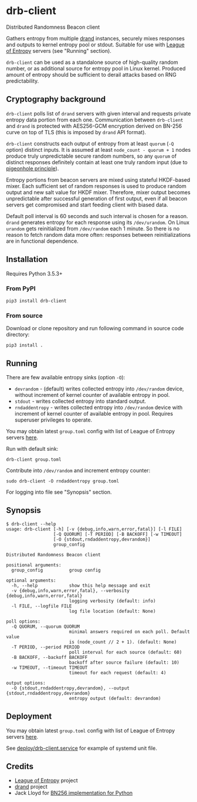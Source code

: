 # drb-client

Distributed Randomness Beacon client

Gathers entropy from multiple [drand](https://github.com/dedis/drand) instances, securely mixes responses and outputs to kernel entropy pool or stdout. Suitable for use with [League of Entropy](https://www.cloudflare.com/leagueofentropy/) servers (see "Running" section).

`drb-client` can be used as a standalone source of high-quality random number, or as additional source for entropy pool in Linux kernel. Produced amount of entropy should be sufficient to derail attacks based on RNG predictability.

## Cryptography background

`drb-client` polls list of `drand` servers with given interval and requests private entropy data portion from each one. Communication between `drb-client` and `drand` is protected with AES256-GCM encryption derived on BN-256 curve on top of TLS (this is imposed by `drand` API format).

`drb-client` constructs each output of entropy from at least `quorum` (`-Q` option) distinct inputs. It is assumed at least `node_count - quorum + 1` nodes produce truly unpredictable secure random numbers, so any `quorum` of distinct responses definitely contain at least one truly random input (due to [pigeonhole principle](https://en.wikipedia.org/wiki/Pigeonhole_principle)).

Entropy portions from beacon servers are mixed using stateful HKDF-based mixer. Each sufficient set of random responses is used to produce random output and new salt value for HKDF mixer. Therefore, mixer output becomes unpredictable after successful generation of first output, even if all beacon servers get compromised and start feeding client with biased data.

Default poll interval is 60 seconds and such interval is chosen for a reason. `drand` generates entropy for each response using its `/dev/urandom`. On Linux `urandom` gets reinitialized from `/dev/random` each 1 minute. So there is no reason to fetch random data more often: responses between reinitializations are in functional dependence.

## Installation

Requires Python 3.5.3+

### From PyPI

```
pip3 install drb-client
```

### From source

Download or clone repository and run following command in source code directory:

```
pip3 install .
```

## Running

There are few available entropy sinks (option `-O`):

* `devrandom` - (default) writes collected entropy into `/dev/random` device, without increment of kernel counter of available entropy in pool.
* `stdout` - writes collected entropy into standard output.
* `rndaddentropy` - writes collected entropy into `/dev/random` device with increment of kernel counter of available entropy in pool. Requires superuser privileges to operate.

You may obtain latest `group.toml` config with list of League of Entropy servers [here](https://github.com/dedis/drand/tree/master/deploy).

Run with default sink:

```
drb-client group.toml
```

Contribute into `/dev/random` and increment entropy counter:

```
sudo drb-client -O rndaddentropy group.toml
```

For logging into file see "Synopsis" section.

## Synopsis

```
$ drb-client --help
usage: drb-client [-h] [-v {debug,info,warn,error,fatal}] [-l FILE]
                  [-Q QUORUM] [-T PERIOD] [-B BACKOFF] [-w TIMEOUT]
                  [-O {stdout,rndaddentropy,devrandom}]
                  group_config

Distributed Randomness Beacon client

positional arguments:
  group_config          group config

optional arguments:
  -h, --help            show this help message and exit
  -v {debug,info,warn,error,fatal}, --verbosity {debug,info,warn,error,fatal}
                        logging verbosity (default: info)
  -l FILE, --logfile FILE
                        log file location (default: None)

poll options:
  -Q QUORUM, --quorum QUORUM
                        minimal answers required on each poll. Default value
                        is (node_count // 2 + 1). (default: None)
  -T PERIOD, --period PERIOD
                        poll interval for each source (default: 60)
  -B BACKOFF, --backoff BACKOFF
                        backoff after source failure (default: 10)
  -w TIMEOUT, --timeout TIMEOUT
                        timeout for each request (default: 4)

output options:
  -O {stdout,rndaddentropy,devrandom}, --output {stdout,rndaddentropy,devrandom}
                        entropy output (default: devrandom)
```

## Deployment

You may obtain latest `group.toml` config with list of League of Entropy servers [here](https://github.com/dedis/drand/tree/master/deploy).

See [deploy/drb-client.service](https://github.com/Snawoot/drb-client/blob/master/deploy/drb-client.service) for example of systemd unit file.


## Credits

* [League of Entropy](https://www.cloudflare.com/leagueofentropy/) project
* [drand](https://github.com/dedis/drand) project
* Jack Lloyd for [BN256 implementation for Python](https://github.com/randombit/pairings.py)
